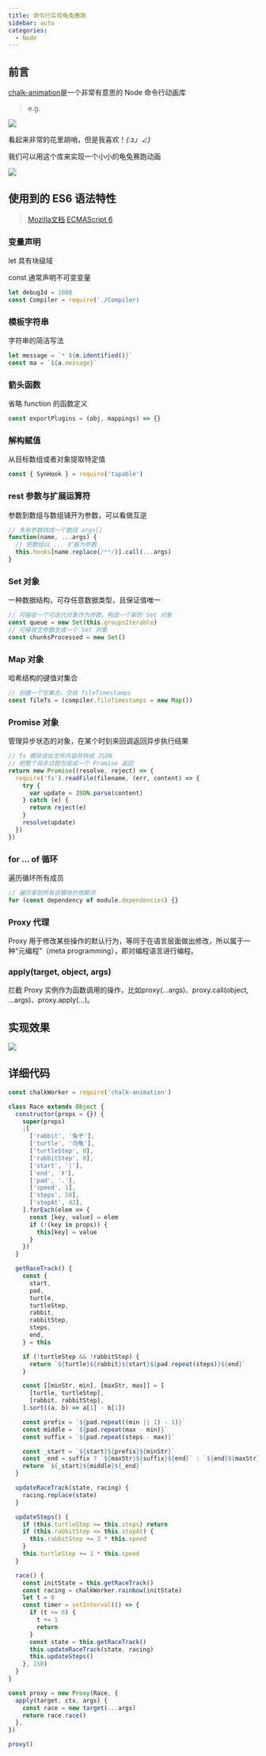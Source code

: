 ```yaml
---
title: 命令行实现龟兔赛跑
sidebar: auto
categories:
  - Node
---
```


## 前言

[chalk-animation](https://github.com/bokub/chalk-animation)是一个非常有意思的 Node 命令行动画库

> e.g.

![](https://static.skynian.cn/20191102113333.png)

看起来非常的花里胡哨，但是我喜欢！_(:з」∠)_

我们可以用这个库来实现一个小小的龟兔赛跑动画

![](https://static.skynian.cn/20191102113824.png)

## 使用到的 ES6 语法特性

> [Mozilla文档](https://developer.mozilla.org/zh-CN/docs/Web/JavaScript/New_in_JavaScript/ECMAScript_6_support_in_Mozilla)
> [ECMAScript 6 ](http://es6.ruanyifeng.com/#docs/intro)

### 变量声明

let 具有块级域

const 通常声明不可变变量

```js
let debugId = 1000
const Compiler = require('./Compiler)
```

### 模板字符串

字符串的简洁写法

```js
let message = `* ${m.identified()}`
const ma = `${a.message}`
```

### 箭头函数

省略 function 的函数定义

```js
const exportPlugins = (obj, mappings) => {}
```

### 解构赋值

从目标数组或者对象提取特定值

```js
const { SynHook } = require('tapable')
```

### rest 参数与扩展运算符

参数到数组与数组铺开为参数，可以看做互逆

```js
// 多余参数转成一个数组 args[]
function(name, ...args) {
  // 把数组以 ... 扩展为参数
  this.hooks[name.replace(/**/)].call(...args)
}
```

### Set 对象

一种数据结构，可存任意数据类型，且保证值唯一

```js
// 可接收一个可迭代对象作为参数，构造一个新的 Set 对象
const queue = new Set(this.groupsIterable)
// 可接收空参数生成一个 Set 对象
const chunksProcessed = new Set()
```

### Map 对象

哈希结构的键值对集合

```js
// 创建一个空集合，交给 fileTimestamps
const fileTs = (compiler.fileTimestamps = new Map())
```

### Promise 对象

管理异步状态的对象，在某个时刻来回调返回异步执行结果

```js
// fs 模块读出文件内容并转成 JSON
// 把整个异步过程包装成一个 Promise 返回
return new Promise((resolve, reject) => {
  require('fs').readFile(filename, (err, content) => {
    try {
      var update = JSON.parse(content)
    } catch (e) {
      return reject(e)
    }
    resolve(update)
  })
})
```

### for ... of 循环

遍历循环所有成员

```js
// 遍历拿到所有该模块的依赖项
for (const dependency of module.dependencies) {}
```

### Proxy 代理

Proxy 用于修改某些操作的默认行为，等同于在语言层面做出修改，所以属于一种“元编程”（meta programming），即对编程语言进行编程。

### apply(target, object, args)

拦截 Proxy 实例作为函数调用的操作，比如proxy(...args)、proxy.call(object, ...args)、proxy.apply(...)。

## 实现效果

![](https://static.skynian.cn/20191102114152.gif)

## 详细代码

```js
const chalkWorker = require('chalk-animation')

class Race extends Object {
  constructor(props = {}) {
    super(props)
    ;[
      ['rabbit', '兔子'],
      ['turtle', '乌龟'],
      ['turtleStep', 0],
      ['rabbitStep', 0],
      ['start', '|'],
      ['end', '》'],
      ['pad', '.'],
      ['speed', 1],
      ['steps', 50],
      ['stopAt', 42],
    ].forEach(elem => {
      const [key, value] = elem
      if (!(key in props)) {
        this[key] = value
      }
    })
  }

  getRaceTrack() {
    const {
      start,
      pad,
      turtle,
      turtleStep,
      rabbit,
      rabbitStep,
      steps,
      end,
    } = this

    if (!turtleStep && !rabbitStep) {
      return `${turtle}${rabbit}${start}${pad.repeat(steps)}${end}`
    }

    const [[minStr, min], [maxStr, max]] = [
      [turtle, turtleStep],
      [rabbit, rabbitStep],
    ].sort((a, b) => a[1] - b[1])

    const prefix = `${pad.repeat((min || 1) - 1)}`
    const middle = `${pad.repeat(max - min)}`
    const suffix = `${pad.repeat(steps - max)}`

    const _start = `${start}${prefix}${minStr}`
    const _end = suffix ? `${maxStr}${suffix}${end}` : `${end}${maxStr}`
    return `${_start}${middle}${_end}`
  }

  updateRaceTrack(state, racing) {
    racing.replace(state)
  }

  updateSteps() {
    if (this.turtleStep >= this.steps) return
    if (this.rabbitStep <= this.stopAt) {
      this.rabbitStep += 3 * this.speed
    }
    this.turtleStep += 1 * this.speed
  }

  race() {
    const initState = this.getRaceTrack()
    const racing = chalkWorker.rainbow(initState)
    let t = 0
    const timer = setInterval(() => {
      if (t <= 6) {
        t += 1
        return
      }
      const state = this.getRaceTrack()
      this.updateRaceTrack(state, racing)
      this.updateSteps()
    }, 150)
  }
}

const proxy = new Proxy(Race, {
  apply(target, ctx, args) {
    const race = new target(...args)
    return race.race()
  },
})

proxy()
```
